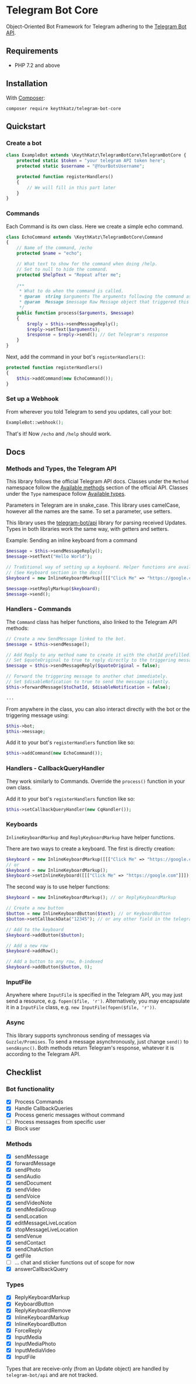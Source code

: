 # Telegram Bot Core

Object-Oriented Bot Framework for Telegram adhering to the [Telegram Bot API](https://core.telegram.org/bots/api).

## Requirements
- PHP 7.2 and above

## Installation

With [Composer](https://getcomposer.org/):

```
composer require keythkatz/telegram-bot-core
```

## Quickstart

### Create a bot

```php
class ExampleBot extends \KeythKatz\TelegramBotCore\TelegramBotCore {
	protected static $token = "your telegram API token here";
	protected static $username = "@YourBotsUsername";

	protected function registerHandlers()
	{
		// We will fill in this part later
	}
}
```

### Commands

Each Command is its own class. Here we create a simple echo command.

```php
class EchoCommand extends \KeythKatz\TelegramBotCore\Command
{
	// Name of the command, /echo
	protected $name = "echo";

	// What text to show for the command when doing /help.
	// Set to null to hide the command.
	protected $helpText = "Repeat after me";
	
	/**
	 * What to do when the command is called.
	 * @param  string $arguments The arguments following the command as a string.
	 * @param  Message $message Raw Message object that triggered this command.
	 */
	public function process($arguments, $message)
	{
		$reply = $this->sendMessageReply();
		$reply->setText($arguments);
		$response = $reply->send(); // Get Telegram's response
	}
}
```

Next, add the command in your bot's `registerHandlers()`:
```php
protected function registerHandlers()
{
	$this->addCommand(new EchoCommand());
}
```

### Set up a Webhook
From wherever you told Telegram to send you updates, call your bot:
```php
ExampleBot::webhook();
```

That's it! Now `/echo` and `/help` should work.

## Docs

### Methods and Types, the Telegram API

This library follows the official Telegram API docs. Classes under the `Method` namespace
follow the [Available methods](https://core.telegram.org/bots/api#available-methods) section of
the official API. Classes under the `Type` namespace follow [Available types](https://core.telegram.org/bots/api#available-types).

Parameters in Telegram are in snake_case. This library uses camelCase, however all the names are the same. To set a parameter, use setters.

This library uses the [telegram-bot/api](https://github.com/TelegramBot/Api) library for parsing received Updates. Types in both
libraries work the same way, with getters and setters.

Example: Sending an inline keyboard from a command

```php
$message = $this->sendMessageReply();
$message->setText("Hello World");

// Traditional way of setting up a keyboard. Helper functions are available.
// (See Keyboard section in the docs)
$keyboard = new InlineKeyboardMarkup([[["Click Me" => "https://google.com"]]]);

$message->setReplyMarkup($keyboard);
$message->send();
```

### Handlers - Commands

The `Command` class has helper functions, also linked to the Telegram API methods:
```php
// Create a new SendMessage linked to the bot.
$message = $this->sendMessage();

// Add Reply to any method name to create it with the chatId prefilled.
// Set $quoteOriginal to true to reply directly to the triggering message.
$message = $this->sendMessageReply($quoteOriginal = false);

// Forward the triggering message to another chat immediately.
// Set $disableNofication to true to send the message silently.
$this->forwardMessage($toChatId, $disableNotification = false);

...
```

From anywhere in the class, you can also interact directly with the bot or the triggering message using:
```php
$this->bot;
$this->message;
```

Add it to your bot's `registerHandlers` function like so:
```php
$this->addCommand(new EchoCommand());
```

### Handlers - CallbackQueryHandler

They work similarly to Commands. Override the `process()` function in your own class.

Add it to your bot's `registerHandlers` function like so:
```php
$this->setCallbackQueryHandler(new CqHandler());
```

### Keyboards
`InlineKeyboardMarkup` and `ReplyKeyboardMarkup` have helper functions.

There are two ways to create a keyboard. The first is directly creation:
```php
$keyboard = new InlineKeyboardMarkup([[["Click Me" => "https://google.com"]]]);
// or
$keyboard = new InlineKeyboardMarkup();
$keyboard->setInlineKeyboard([[["Click Me" => "https://google.com"]]]);
```

The second way is to use helper functions:
```php
$keyboard = new InlineKeyboardMarkup(); // or ReplyKeyboardMarkup

// Create a new button
$button = new InlineKeyboardButton($text); // or KeyboardButton
$button->setCallbackData("12345"); // or any other field in the telegram docs

// Add to the keyboard
$keyboard->addButton($button);

// Add a new row
$keyboard->addRow();

// Add a button to any row, 0-indexed
$keyboard->addButton($button, 0);
```

### InputFile
Anywhere where `InputFile` is specified in the Telegram API, you may just send
a resource, e.g. `fopen($file, 'r')`. Alternatively, you may encapsulate it in a
`InputFile` class, e.g. `new InputFile(fopen($file, 'r'))`.

### Async
This library supports synchronous sending of messages via `Guzzle/Promises`.
To send a message asynchronously, just change `send()` to `sendAsync()`.
Both methods return Telegram's response, whatever it is according to the Telegram API.

## Checklist

### Bot functionality
- [x] Process Commands
- [x] Handle CallbackQueries
- [x] Process generic messages without command
- [ ] Process messages from specific user
- [x] Block user

### Methods
- [x] sendMessage
- [x] forwardMessage
- [x] sendPhoto
- [x] sendAudio
- [x] sendDocument
- [x] sendVideo
- [x] sendVoice
- [x] sendVideoNote
- [x] sendMediaGroup
- [x] sendLocation
- [x] editMessageLiveLocation
- [x] stopMessageLiveLocation
- [x] sendVenue
- [x] sendContact
- [x] sendChatAction
- [x] getFile
- [ ] ... chat and sticker functions out of scope for now
- [x] answerCallbackQuery

### Types
- [x] ReplyKeyboardMarkup
- [x] KeyboardButton
- [x] ReplyKeyboardRemove
- [x] InlineKeyboardMarkup
- [x] InlineKeyboardButton
- [x] ForceReply
- [x] InputMedia
- [x] InputMediaPhoto
- [x] InputMediaVideo
- [X] InputFile

Types that are receive-only (from an Update object) are handled by `telegram-bot/api` and are not tracked.
